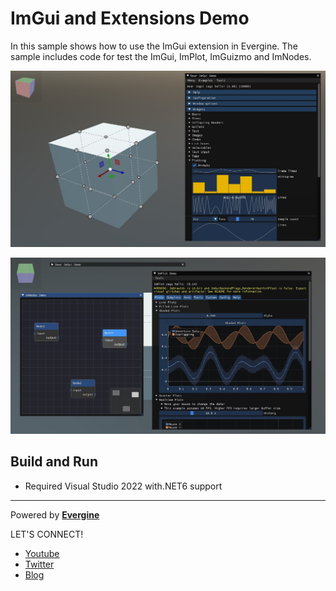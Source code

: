 # ImGui and Extensions Demo

In this sample shows how to use the ImGui extension in Evergine. The sample includes code for test the ImGui, ImPlot, ImGuizmo and ImNodes.

![Screenshot 01](Screenshots/image1.jpg)

![Screenshot 02](Screenshots/image2.jpg)

## Build and Run

- Required Visual Studio 2022 with.NET6 support

----
Powered by **[Evergine](http://www.evergine.com)**

LET'S CONNECT!

- [Youtube](https://www.youtube.com/subscription_center?add_user=EvergineChannel)
- [Twitter](https://twitter.com/EvergineTeam)
- [Blog](http://geeks.ms/evergineteam/)
